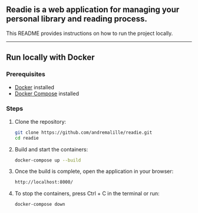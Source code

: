 ## **Readie** is a web application for managing your personal library and reading process.  
This README provides instructions on how to run the project locally.

---

## Run locally with Docker

### Prerequisites
- [Docker](https://docs.docker.com/get-docker/) installed  
- [Docker Compose](https://docs.docker.com/compose/install/) installed  

### Steps
1. Clone the repository:
   ```bash
   git clone https://github.com/andremalille/readie.git
   cd readie
   
2. Build and start the containers:
   ```bash
   docker-compose up --build

4. Once the build is complete, open the application in your browser:
   ```bash
   http://localhost:8000/

5. To stop the containers, press Ctrl + C in the terminal or run:
   ```bash
   docker-compose down
